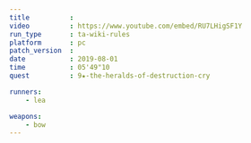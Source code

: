 ```yaml
---
title          :
video          : https://www.youtube.com/embed/RU7LHigSF1Y
run_type       : ta-wiki-rules
platform       : pc
patch_version  : 
date           : 2019-08-01
time           : 05'49"10
quest          : 9★-the-heralds-of-destruction-cry

runners:
    - lea

weapons:
    - bow
---
```

